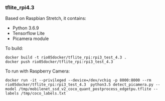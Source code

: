 ### tflite_rpi4.3
Based on Raspbian Stretch, it contains:

* Python 3.6.9
* Tensorflow Lite
* Picamera module

To build: 

```console
docker build -t rio05docker/tflite_rpi:rpi3_test_4.3 .
docker push rio05docker/tflite_rpi:rpi3_test_4.3
```

To run with Raspberry Camera:

```console
docker run -it --privileged --device=/dev/vchiq -p 8000:8000 --rm rio05docker/tflite_rpi:rpi3_test_4.3  python3.5 detect_picamera.py --model /tmp/mobilenet_ssd_v2_coco_quant_postprocess_edgetpu.tflite --labels /tmp/coco_labels.txt
```

